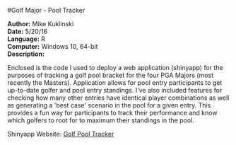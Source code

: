 #Golf Major - Pool Tracker

**Author:** Mike Kuklinski  
**Date:** 5/20/16  
**Language:** R  
**Computer:** Windows 10, 64-bit  
**Description:**  

Enclosed is the code I used to deploy a web application (shinyapp) for the purposes of tracking a golf pool bracket for the four PGA Majors (most recently the Masters). Application allows for pool entry participants to get up-to-date golfer and pool entry standings. I've also included features for checking how many
other entries have identical player combinations as well as generating a 'best case' scenario in the pool for a given entry. This provides a fun way for participants to track their
performance and know which golfers to root for to maximum their standings in the pool.

Shinyapp Website:
[Golf Pool Tracker](https://mike-kuklinski.shinyapps.io/Boomer_Pool/)

